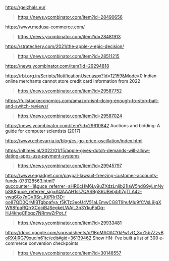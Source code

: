 https://geizhals.eu/
> https://news.ycombinator.com/item?id=28490656

https://www.medusa-commerce.com/
> https://news.ycombinator.com/item?id=28481913

https://stratechery.com/2021/the-apple-v-epic-decision/
> https://news.ycombinator.com/item?id=28511215

https://news.ycombinator.com/item?id=29294818

https://rbi.org.in/Scripts/NotificationUser.aspx?Id=12159&Mode=0 Indian online merchants cannot store credit card information from 2022
> https://news.ycombinator.com/item?id=29587752

https://fullstackeconomics.com/amazon-isnt-doing-enough-to-stop-bait-and-switch-reviews/
> https://news.ycombinator.com/item?id=29587024

https://news.ycombinator.com/item?id=29610842 Auctions and bidding: A guide for computer scientists (2017)

https://www.echevarria.io/blog/cs-go-price-oscillation/index.html

https://nltimes.nl/2022/01/15/apple-gives-dutch-demands-will-allow-dating-apps-use-payment-systems
> https://news.ycombinator.com/item?id=29945797

https://www.engadget.com/paypal-lawsuit-freezing-customer-accounts-funds-073128563.html?guccounter=1&guce_referrer=aHR0cHM6Ly9uZXdzLnljb21iaW5hdG9yLmNvbS8&guce_referrer_sig=AQAAAH1ss7QASBgS6UBebjbfI7gTLA4z-vwq6Gx7nGV9Sn_KtPRrI3D-oo87QD0QrMIBTgbpafya_t5KTz3eoU4V51aLEmwCG8T9huMIu9fCVsL9jqXW98fpqRQrrXCgciBJSegkeLWAiL3n3YkuFbDq-HJ4khgCFbqo7NRmwZrPot_f
> https://news.ycombinator.com/item?id=29933481

https://docs.google.com/spreadsheets/d/1BpMAOACYkPw1vG_3oZ5b7ZzvBoRX4jRG79xuqln61tc/edit#gid=36139462 Show HN: I've built a list of 300 e-commerce conversion checkpoints
> https://news.ycombinator.com/item?id=30148557
